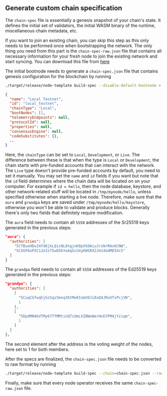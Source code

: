 ## Generate custom chain specification

The `chain-spec` file is essentially a genesis snapshot of your chain's state. It
defines the initial set of validators, the initial WASM binary of the runtime,
miscellaneous chain metadata, etc.

If you want to join an existing chain, you can skip this step as this only
needs to be performed once when bootstrapping the network. The only thing you
need from this part is the `chain-spec-raw.json` file that contains all
necessary information for your fresh node to join the existing network and
start syncing. You can download this file from
[here](https://github.com/agoraxyz/guild-network/releases/download/v0.0.0-alpha/chain-spec-raw.json)

The initial bootnode needs to generate a `chain-spec.json` file that contains
genesis configuration for the blockchain by running

```sh
./target/release/node-template build-spec --disable-default-bootnode > chain-spec.json
```

```json
{
  "name": "Local Testnet",
  "id": "local_testnet",
  "chainType": "Local",
  "bootNodes": [],
  "telemetryEndpoints": null,
  "protocolId": null,
  "properties": null,
  "consensusEngine": null,
  "codeSubstitutes": {},
  ..
}
```

Here, the `chainType` can be set to `Local`, `Development`, or `Live`. The
difference between these is that when the type is `Local` or `Development`,
the chain starts with pre-funded accounts that can interact with the network.
The `Live` type doesn't provide pre-funded accounts by default, you need to set
it manually. You may set the `name` and `id` fields if you want but note that
the `id` field determines where the chain data will be located on on your
computer. For example if `id = hello`, then the node database, keystore, and
other network-related stuff will be located in `/tmp/mynode/hello`, unless
specified otherwise when starting a live node. Therefore, make sure that the
`aura` and `grandpa` keys are saved under `/tmp/mynode/hello/keystore`,
otherwise you won't be able to validate and produce blocks. Generally there's
only two fields that definitely require modification.

The `aura` field needs to contain all `SS58` addresses of the Sr25519 keys
generated in the previous steps:

```json
"aura": { 
  "authorities": [
    "5CfBuoHDvZ4fd8jkLQicNL8tgjnK8pVG9AiuJrsNrRAx6CNW",
    "5CXGP4oPXC1Je3zf5wEDkYeAqGcGXyKWSRX2Jm14GdME5Xc5"
  ]
}
```

The `grandpa` field needs to contain all `SS58` addresses of the Ed25519 keys
generated in the previous steps:

```json
"grandpa": {
  "authorities": [
    [
      "5CuqCGfwqhjGzSqz5mnq36tMe651mU9Ji8xQ4JRuUTvPcjVN",
      1
    ],
    [
      "5DpdMN4bVTMy67TfMMtinQTcUmLhZBWoWarHvEYPM4jYziqm",
      1
    ]
  ]
},
```

The second element after the address is the voting weight of the nodes, here
set to 1 for both members.

After the specs are finalized, the `chain-spec.json` file needs to be converted
to raw format by running

```bash
./target/release/node-template build-spec --chain=chain-spec.json --raw --disable-default-bootnode > chain-spec-raw.json
```

Finally, make sure that every node operator receives the same
`chain-spec-raw.json` file.

